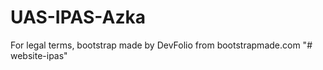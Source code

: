 # UAS-IPAS-Azka



For legal terms, bootstrap made by DevFolio from bootstrapmade.com
"# website-ipas" 
